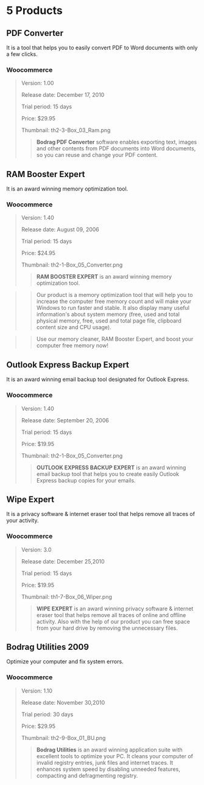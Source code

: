  5 Products 
====================



PDF Converter
---------------------

It is a tool that helps you to easily convert PDF to Word documents with only a few clicks.

### Woocommerce

> Version: 1.00
> 
> Release date: December 17, 2010
>
> Trial period: 15 days
>
> Price: $29.95
>
> Thumbnail: th2-3-Box_03_Ram.png
>
>> **Bodrag PDF Converter** software enables exporting text, images and other contents from PDF documents into Word documents, so you can reuse and change your PDF content.


RAM Booster Expert
---------------------

It is an award winning memory optimization tool.

### Woocommerce

> Version: 1.40
> 
> Release date: August 09, 2006
>
> Trial period: 15 days
>
> Price: $24.95
>
> Thumbnail: th2-1-Box_05_Converter.png
>
>> **RAM BOOSTER EXPERT** is an award winning memory optimization tool.
   
>> Our product is a memory optimization tool that will help you to increase the computer free memory count and will make your Windows to run faster and stable.
   It also display many useful information's about system memory (free, used and total physical memory, free, used and total page file, clipboard content size and CPU usage).
   
>> Use our memory cleaner, RAM Booster Expert, and boost your computer free memory now!


Outlook Express Backup Expert
---------------------

It is an award winning email backup tool designated for Outlook Express.

### Woocommerce

> Version: 1.40
> 
> Release date: September 20, 2006
>
> Trial period: 15 days
>
> Price: $19.95
>
> Thumbnail: th2-1-Box_05_Converter.png
>
>> **OUTLOOK EXPRESS BACKUP EXPERT** is an award winning email backup tool that helps you to create easily Outlook Express backup copies for your emails.



Wipe Expert
---------------------

It is a privacy software & internet eraser tool that helps remove all traces of your activity.

### Woocommerce

> Version: 3.0
> 
> Release date: December 25,2010
>
> Trial period: 15 days
>
> Price: $19.95
>
> Thumbnail: th1-7-Box_06_Wiper.png
>
>> **WIPE EXPERT** is an award winning privacy software & internet eraser tool that helps remove all traces of online and offline activity. Also with the help of our product you can free space from your hard drive by removing the unnecessary files.


Bodrag Utilities 2009
---------------------

Optimize your computer and fix system errors.

### Woocommerce

> Version: 1.10
> 
> Release date: November 30,2010
>
> Trial period: 30 days
>
> Price: $29.95
>
> Thumbnail: th2-9-Box_01_BU.png
>
>> **Bodrag Utilities** is an award winning application suite with excellent tools to optimize your PC. It cleans your computer of invalid registry entries, junk files and internet traces.
>> It enhances system speed by disabling unneeded features, compacting and defragmenting registry.


